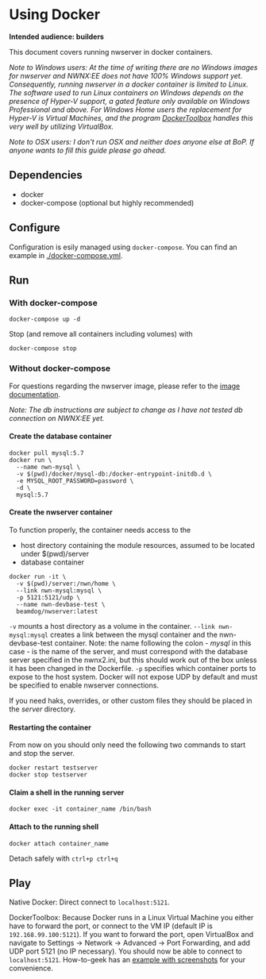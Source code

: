 # Using Docker

**Intended audience: builders**

This document covers running nwserver in docker containers.

*Note to Windows users: At the time of writing there are no Windows images for nwserver and NWNX:EE does not have 100% Windows support yet. Consequently, running nwserver in a docker container is limited to Linux. The software used to run Linux containers on Windows depends on the presence of Hyper-V support, a gated feature only available on Windows Professional and above. For Windows Home users the replacement for Hyper-V is Virtual Machines, and the program [DockerToolbox](https://docs.docker.com/toolbox/overview/) handles this very well by utilizing VirtualBox.*

*Note to OSX users: I don't run OSX and neither does anyone else at BoP. If anyone wants to fill this guide please go ahead.*


## Dependencies

* docker
* docker-compose (optional but highly recommended)


## Configure

Configuration is esily managed using `docker-compose`. You can find an example in [./docker-compose.yml](https://github.com/jakkn/nwn-devbase/blob/master/docker/docker-compose.yml).

## Run

### With docker-compose
```
docker-compose up -d
```
Stop (and remove all containers including volumes) with
```
docker-compose stop
```


### Without docker-compose

For questions regarding the nwserver image, please refer to the [image documentation](https://hub.docker.com/r/beamdog/nwserver/).

*Note: The db instructions are subject to change as I have not tested db connection on NWNX:EE yet.*

#### Create the database container
```
docker pull mysql:5.7
docker run \
  --name nwn-mysql \
  -v $(pwd)/docker/mysql-db:/docker-entrypoint-initdb.d \
  -e MYSQL_ROOT_PASSWORD=password \
  -d \
  mysql:5.7
```

#### Create the nwserver container
To function properly, the container needs access to the
- host directory containing the module resources, assumed to be located under $(pwd)/server
- database container

```
docker run -it \
  -v $(pwd)/server:/nwn/home \
  --link nwn-mysql:mysql \
  -p 5121:5121/udp \
  --name nwn-devbase-test \
  beamdog/nwserver:latest
```

`-v` mounts a host directory as a volume in the container. `--link nwn-mysql:mysql` creates a link between the mysql container and the nwn-devbase-test container. Note: the name following the colon - *mysql* in this case - is the name of the server, and must correspond with the database server specified in the nwnx2.ini, but this should work out of the box unless it has been changed in the Dockerfile. `-p` specifies which container ports to expose to the host system. Docker will not expose UDP by default and must be specified to enable nwserver connections.

If you need haks, overrides, or other custom files they should be placed in the *server* directory.

#### Restarting the container
From now on you should only need the following two commands to start and stop the server.
```
docker restart testserver
docker stop testserver
```

#### Claim a shell in the running server
```
docker exec -it container_name /bin/bash
```

#### Attach to the running shell
```
docker attach container_name
```
Detach safely with `ctrl+p ctrl+q`


## Play

Native Docker: Direct connect to `localhost:5121`.

DockerToolbox: Because Docker runs in a Linux Virtual Machine you either have to forward the port, or connect to the VM IP (default IP is `192.168.99.100:5121`). If you want to forward the port, open VirtualBox and navigate to Settings -> Network -> Advanced -> Port Forwarding, and add UDP port 5121 (no IP necessary). You should now be able to connect to `localhost:5121`. How-to-geek has an [example with screenshots](https://www.howtogeek.com/122641/how-to-forward-ports-to-a-virtual-machine-and-use-it-as-a-server/) for your convenience.
